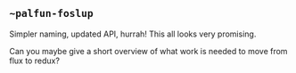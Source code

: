 ## `~palfun-foslup`
Simpler naming, updated API, hurrah! This all looks very promising.

Can you maybe give a short overview of what work is needed to move from flux to redux?